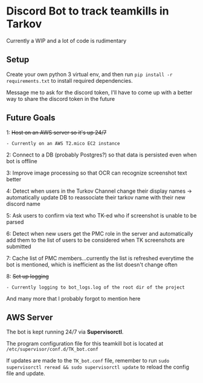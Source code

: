 # Discord Bot to track teamkills in Tarkov

Currently a WIP and a lot of code is rudimentary

## Setup
Create your own python 3 virtual env, and then run `pip install -r requirements.txt` to install required dependencies.

Message me to ask for the discord token, I'll have to come up with a better way to share the discord token in the future

## Future Goals
1: ~~Host on an AWS server so it's up 24/7~~

	- Currently on an AWS T2.mico EC2 instance

2: Connect to a DB (probably Postgres?) so that data is persisted even when bot is offline

3: Improve image processing so that OCR can recognize screenshot text better

4: Detect when users in the Turkov Channel change their display names -> automatically update DB to reassociate their tarkov name with their new discord name

5: Ask users to confirm via text who TK-ed who if screenshot is unable to be parsed

6: Detect when new users get the PMC role in the server and automatically add them to the list of users to be considered when TK screenshots are submitted

7: Cache list of PMC members...currently the list is refreshed everytime the bot is mentioned, which is inefficient as the list doesn't change often

8: ~~Set up logging~~

	- Currently logging to bot_logs.log of the root dir of the project

And many more that I probably forgot to mention here

## AWS Server
The bot is kept running 24/7 via **Supervisorctl**. 

The program configuration file for this teamkill bot is located at `/etc/supervisor/conf.d/TK_bot.conf`

If updates are made to the `TK_bot.conf` file, remember to run `sudo supervisorctl reread && sudo supervisorctl update` to reload the config file and update.
